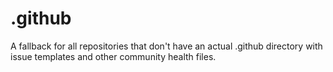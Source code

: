 # .github
A fallback for all repositories that don't have an actual .github directory with issue templates and other community health files.
